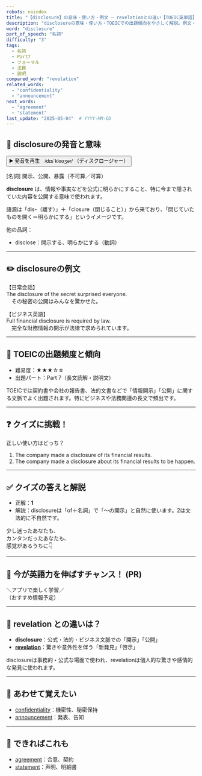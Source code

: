 ```yaml
---
robots: noindex
title: "【disclosure】の意味・使い方・例文 ― revelationとの違い【TOEIC英単語】"
description: "disclosureの意味・使い方・TOEICでの出題傾向をやさしく解説。例文・クイズ付きでrevelationとの違いもわかりやすく学べます。"
word: "disclosure"
part_of_speech: "名詞"
difficulty: "3"
tags:
  - 名詞
  - Part7
  - フォーマル
  - 法務
  - 説明
compared_word: "revelation"
related_words:
  - "confidentiality"
  - "announcement"
next_words:
  - "agreement"
  - "statement"
last_update: "2025-05-04"  # YYYY-MM-DD
---
```


## 🔰 disclosureの発音と意味

<button class="play-audio" onclick="playTTS('disclosure')">
  <span class="play-audio-main">
    ▶️ 発音を再生　/dɪsˈkloʊʒər/
  </span>
  <span class="play-audio-sub">
    （ディスクロージャー）
  </span>
</button>

[名詞] 開示、公開、暴露（不可算／可算）

**disclosure** は、情報や事実などを公式に明らかにすること、特に今まで隠されていた内容を公開する意味で使われます。

語源は「dis-（離す）」＋「closure（閉じること）」から来ており、「閉じていたものを開く＝明らかにする」というイメージです。

他の品詞：  
- disclose：開示する、明らかにする（動詞）

---

## ✏️ disclosureの例文

【日常会話】  
The disclosure of the secret surprised everyone.  
　その秘密の公開はみんなを驚かせた。

【ビジネス英語】  
Full financial disclosure is required by law.  
　完全な財務情報の開示が法律で求められています。

---

## 🎯 TOEICの出題頻度と傾向

- 難易度：★★★☆☆
- 出題パート：Part 7（長文読解・説明文）

TOEICでは契約書や会社の報告書、法的文書などで「情報開示」「公開」に関する文脈でよく出題されます。特にビジネスや法務関連の長文で頻出です。

---

## ❓ クイズに挑戦！

正しい使い方はどっち？

1. The company made a disclosure of its financial results.  
2. The company made a disclosure about its financial results to be happen.

---

## ✅ クイズの答えと解説

- 正解：**1**
- 解説：disclosureは「of＋名詞」で「～の開示」と自然に使います。2は文法的に不自然です。

少し迷ったあなたも、  
カンタンだったあなたも、  
感覚があるうちに👇️

---

## 🚀 今が英語力を伸ばすチャンス！ (PR)

<div class="info-center">
＼アプリで楽しく学習／<br>  
（おすすめ情報予定）
</div>

---

## 🤔  revelation との違いは？

- **disclosure**：公式・法的・ビジネス文脈での「開示」「公開」
- **[revelation](/revelation)**：驚きや意外性を伴う「新発見」「啓示」

disclosureは事務的・公式な場面で使われ、revelationは個人的な驚きや感情的な発見に使われます。

---

## 🧩 あわせて覚えたい

- [confidentiality](/confidentiality)：機密性、秘密保持
- [announcement](/announcement)：発表、告知

---

## 📖 できればこれも

- [agreement](/agreement)：合意、契約
- [statement](/statement)：声明、明細書

<!-- cvid: aid25_bid16 -->
